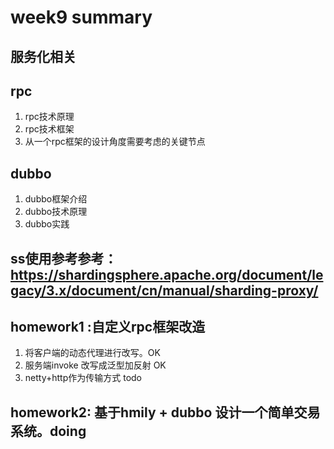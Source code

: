 
# week9 summary


## 服务化相关



## rpc
1. rpc技术原理
2. rpc技术框架
3. 从一个rpc框架的设计角度需要考虑的关键节点


## dubbo
1. dubbo框架介绍
2. dubbo技术原理
3. dubbo实践


## ss使用参考参考： https://shardingsphere.apache.org/document/legacy/3.x/document/cn/manual/sharding-proxy/

## homework1 :自定义rpc框架改造
1. 将客户端的动态代理进行改写。OK
2. 服务端invoke 改写成泛型加反射 OK
3. netty+http作为传输方式 todo

## homework2: 基于hmily + dubbo 设计一个简单交易系统。doing
